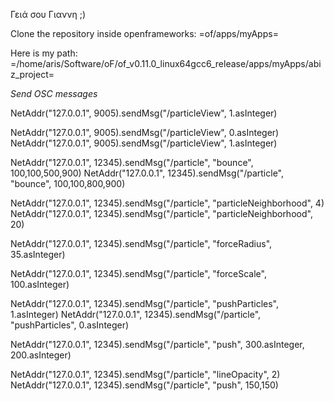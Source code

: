 Γειά σου Γιαννη ;)

Clone the repository inside openframeworks:  =of/apps/myApps=

Here is my path: =/home/aris/Software/oF/of_v0.11.0_linux64gcc6_release/apps/myApps/abiz_project=

*Send OSC messages*

NetAddr("127.0.0.1", 9005).sendMsg("/particleView", 1.asInteger)

NetAddr("127.0.0.1", 9005).sendMsg("/particleView", 0.asInteger)
NetAddr("127.0.0.1", 9005).sendMsg("/particleView", 1.asInteger)

NetAddr("127.0.0.1", 12345).sendMsg("/particle", "bounce", 100,100,500,900)
NetAddr("127.0.0.1", 12345).sendMsg("/particle", "bounce", 100,100,800,900)

NetAddr("127.0.0.1", 12345).sendMsg("/particle", "particleNeighborhood", 4)
NetAddr("127.0.0.1", 12345).sendMsg("/particle", "particleNeighborhood", 20)




NetAddr("127.0.0.1", 12345).sendMsg("/particle", "forceRadius", 35.asInteger)

NetAddr("127.0.0.1", 12345).sendMsg("/particle", "forceScale", 100.asInteger)

NetAddr("127.0.0.1", 12345).sendMsg("/particle", "pushParticles", 1.asInteger)
NetAddr("127.0.0.1", 12345).sendMsg("/particle", "pushParticles", 0.asInteger)


NetAddr("127.0.0.1", 12345).sendMsg("/particle", "push", 300.asInteger, 200.asInteger)

NetAddr("127.0.0.1", 12345).sendMsg("/particle", "lineOpacity", 2)
NetAddr("127.0.0.1", 12345).sendMsg("/particle", "push", 150,150)
